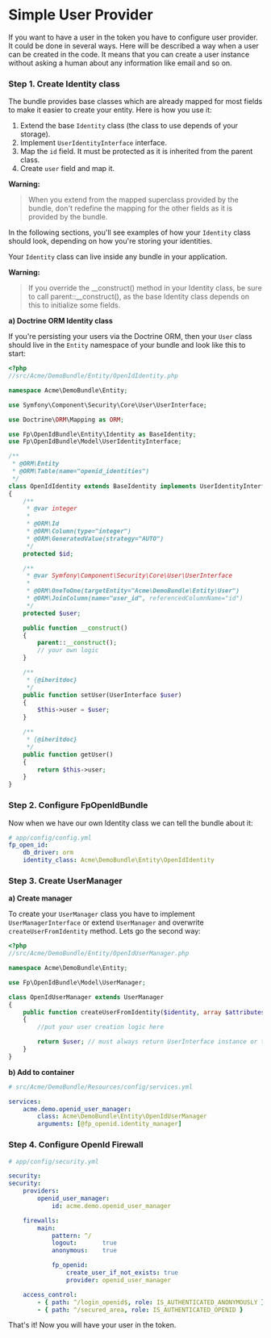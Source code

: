 Simple User Provider
====================

If you want to have a user in the token you have to configure user provider. It could be done in several ways.
Here will be described a way when a user can be created in the code.
It means that you can create a user instance without asking a human about any information like email and so on.

### Step 1. Create Identity class

The bundle provides base classes which are already mapped for most fields
to make it easier to create your entity. Here is how you use it:

1. Extend the base `Identity` class (the class to use depends of your storage).
2. Implement `UserIdentityInterface` interface.
3. Map the `id` field. It must be protected as it is inherited from the parent class.
4. Create `user` field and map it.

**Warning:**

> When you extend from the mapped superclass provided by the bundle, don't
> redefine the mapping for the other fields as it is provided by the bundle.

In the following sections, you'll see examples of how your `Identity` class should
look, depending on how you're storing your identities.

Your `Identity` class can live inside any bundle in your application.

**Warning:**

> If you override the __construct() method in your Identity class, be sure
> to call parent::__construct(), as the base Identity class depends on
> this to initialize some fields.

**a) Doctrine ORM Identity class**

If you're persisting your users via the Doctrine ORM, then your `User` class
should live in the `Entity` namespace of your bundle and look like this to
start:

```php
<?php
//src/Acme/DemoBundle/Entity/OpenIdIdentity.php

namespace Acme\DemoBundle\Entity;

use Symfony\Component\Security\Core\User\UserInterface;

use Doctrine\ORM\Mapping as ORM;

use Fp\OpenIdBundle\Entity\Identity as BaseIdentity;
use Fp\OpenIdBundle\Model\UserIdentityInterface;

/**
 * @ORM\Entity
 * @ORM\Table(name="openid_identities")
 */
class OpenIdIdentity extends BaseIdentity implements UserIdentityInterface
{
    /**
     * @var integer
     *
     * @ORM\Id
     * @ORM\Column(type="integer")
     * @ORM\GeneratedValue(strategy="AUTO")
     */
    protected $id;

    /**
     * @var Symfony\Component\Security\Core\User\UserInterface
     *
     * @ORM\OneToOne(targetEntity="Acme\DemoBundle\Entity\User")
     * @ORM\JoinColumn(name="user_id", referencedColumnName="id")
     */
    protected $user;

    public function __construct()
    {
        parent::__construct();
        // your own logic
    }

    /**
     * {@iheritdoc}
     */
    public function setUser(UserInterface $user)
    {
        $this->user = $user;
    }

    /**
     * {@iheritdoc}
     */
    public function getUser()
    {
        return $this->user;
    }
}

```

### Step 2. Configure FpOpenIdBundle

Now when we have our own Identity class we can tell the bundle about it:

``` yaml
# app/config/config.yml
fp_open_id:
    db_driver: orm
    identity_class: Acme\DemoBundle\Entity\OpenIdIdentity
```

### Step 3. Create UserManager

**a) Create manager**

To create your `UserManager` class you have to implement `UserManagerInterface` or extend `UserManager` and overwrite `createUserFromIdentity` method.
Lets go the second way:

```php
<?php
//src/Acme/DemoBundle/Entity/OpenIdUserManager.php

namespace Acme\DemoBundle\Entity;

use Fp\OpenIdBundle\Model\UserManager;

class OpenIdUserManager extends UserManager
{
    public function createUserFromIdentity($identity, array $attributes = array())
    {
        //put your user creation logic here

        return $user; // must always return UserInterface instance or throw an exception.
    }
}

```

**b) Add to container**

```yaml
# src/Acme/DemoBundle/Resources/config/services.yml

services:
    acme.demo.openid_user_manager:
        class: Acme\DemoBundle\Entity\OpenIdUserManager
        arguments: [@fp_openid.identity_manager]

```

###  Step 4. Configure OpenId Firewall

```yaml
# app/config/security.yml

security:
security:
    providers:
        openid_user_manager:
            id: acme.demo.openid_user_manager

    firewalls:
        main:
            pattern: ^/
            logout:       true
            anonymous:    true

            fp_openid:
                create_user_if_not_exists: true
                provider: openid_user_manager

    access_control:
        - { path: ^/login_openid$, role: IS_AUTHENTICATED_ANONYMOUSLY }
        - { path: ^/secured_area, role: IS_AUTHENTICATED_OPENID }
```

That's it! Now you will have your user in the token.
